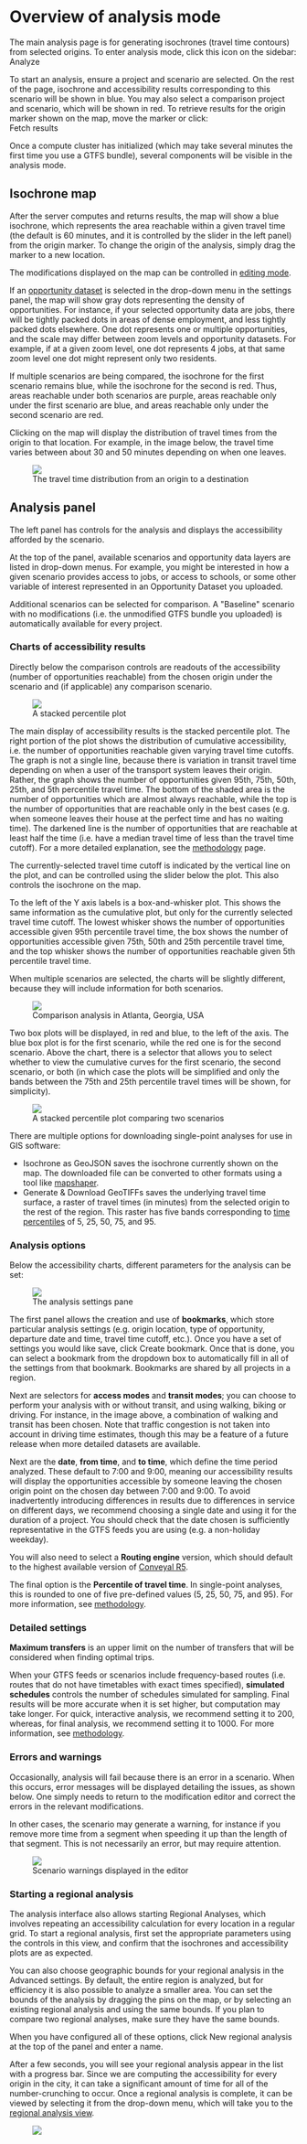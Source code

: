 # Overview of analysis mode

The main analysis page is for generating isochrones (travel time contours) from selected origins.  To enter analysis mode, click this icon on the sidebar: <br><span class="ui-icon"><i class="fa fa-area-chart"></i>Analyze</span>

To start an analysis, ensure a project and scenario are selected.  On the rest of the page, isochrone and accessibility results corresponding to this scenario will be shown in blue.  You may also select a comparison project and scenario, which will be shown in red.  To retrieve results for the origin marker shown on the map, move the marker or click:
<br><span class="btn btn-info"><i class="fa fa-refresh"></i> Fetch results</span>

Once a compute cluster has initialized (which may take several minutes the first time you use a GTFS bundle), several components will be visible in the analysis mode.

## Isochrone map

After the server computes and returns results, the map will show a blue isochrone, which represents the area reachable within a given travel time (the default is 60 minutes, and it is controlled by the slider in the left panel) from the origin marker. To change the origin of the analysis, simply drag the marker to a new location.

The modifications displayed on the map can be controlled in [editing mode](../edit-scenario/index.html#toggling-display-of-modifications-on-the-map).

If an [opportunity dataset](../prepare-inputs/upload-opportunity-data.html) is selected in the drop-down menu in the settings panel, the map will show gray dots representing the density of opportunities. For instance, if your selected opportunity data are jobs, there will be tightly packed dots in areas of dense employment, and less tightly packed dots elsewhere. One dot represents one or multiple opportunities, and the scale may differ between zoom levels and opportunity datasets. For example, if at a given zoom level, one dot represents 4 jobs, at that same zoom level one dot might represent only two residents.

If multiple scenarios are being compared, the isochrone for the first scenario remains blue, while the isochrone for the second is red. Thus, areas reachable under both scenarios are purple, areas reachable only under the first scenario are blue, and areas reachable only under the second scenario are red.

Clicking on the map will display the distribution of travel times from the origin to that location. For example, in the image below, the travel time varies between about 30 and 50 minutes depending on when one leaves.

<figure>
  <img src="../img/destination-travel-time-distribution.png" />
  <figcaption>The travel time distribution from an origin to a destination</figcaption>
</figure>

## Analysis panel
The left panel has controls for the analysis and displays the accessibility afforded by the scenario.

At the top of the panel, available scenarios and opportunity data layers are listed in drop-down menus. For example, you might be interested in how a given scenario provides access to jobs, or access to schools, or some other variable of interest represented in an Opportunity Dataset you uploaded.

Additional scenarios can be selected for comparison. A "Baseline" scenario with no modifications (i.e. the unmodified GTFS bundle you uploaded) is automatically available for every project.

### Charts of accessibility results
Directly below the comparison controls are readouts of the accessibility (number of opportunities reachable) from the chosen origin under the scenario and (if applicable) any comparison scenario.

<figure>
  <img src="../img/analysis-stacked-percentile.png" />
  <figcaption>A stacked percentile plot</figcaption>
</figure>

The main display of accessibility results is the stacked percentile plot. The right portion of the plot shows the distribution of cumulative accessibility, i.e. the number of opportunities reachable given varying travel time cutoffs. The graph is not a single line, because there is variation in transit travel time depending on when a user of the transport system leaves their origin. Rather, the graph shows the number of opportunities given 95th, 75th, 50th, 25th, and 5th percentile travel time. The bottom of the shaded area is the number of opportunities which are almost always reachable, while the top is the number of opportunities that are reachable only in the best cases (e.g. when someone leaves their house at the perfect time and has no waiting time). The darkened line is the number of opportunities that are reachable at least half the time (i.e. have a median travel   time of less than the travel time cutoff). For a more detailed explanation, see the [methodology](methodology.html) page.

The currently-selected travel time cutoff is indicated by the vertical line on the plot, and can be controlled using the slider below the plot. This also controls the isochrone on the map.

To the left of the Y axis labels is a box-and-whisker plot. This shows the same information as the cumulative plot, but only for the currently selected travel time cutoff. The lowest whisker shows the number of opportunities accessible given 95th percentile travel time, the box shows the number of opportunities accessible given 75th, 50th and 25th percentile travel time, and the top whisker shows the number of opportunities reachable given 5th percentile travel time.

When multiple scenarios are selected, the charts will be slightly different, because they will include information for both scenarios.

<figure>
  <img src="../img/analysis-comparison.png" />
  <figcaption>Comparison analysis in Atlanta, Georgia, USA</figcaption>
</figure>

Two box plots will be displayed, in red and blue, to the left of the axis. The blue box plot is for the first scenario, while the red one is for the second scenario. Above the chart, there is a selector that allows you to select whether to view the cumulative curves for the first scenario, the second scenario, or both (in which case the plots will be simplified and only the bands between the 75th and 25th percentile travel times will be shown, for simplicity).

<figure>
  <img src="../img/stacked-percentile-comparison.png" />
  <figcaption>A stacked percentile plot comparing two scenarios</figcaption>
</figure>

There are multiple options for downloading single-point analyses for use in GIS software:

* <span class="btn btn-info"><i class="fa fa-download"></i> Isochrone as GeoJSON</span> saves the isochrone currently shown on the map.  The downloaded file can be converted to other formats using a tool like [mapshaper](http://mapshaper.org).
* <span class="btn btn-info"><i class="fa fa-globe"></i> Generate & Download GeoTIFFs</span> saves the underlying travel time surface, a raster of travel times (in minutes) from the selected origin to the rest of the region.  This raster has five bands corresponding to [time percentiles](methodology.html#time-percentile) of 5, 25, 50, 75, and 95.

### Analysis options
Below the accessibility charts, different parameters for the analysis can be set:

<figure>
  <img src="../img/analysis-settings.png" />
  <figcaption>The analysis settings pane</figcaption>
</figure>

The first panel allows the creation and use of **bookmarks**, which store particular analysis settings (e.g. origin location, type of opportunity, departure date and time, travel time cutoff, etc.). Once you have a set of settings you would like save, click <span class="btn btn-success"><i class="fa fa-plus"></i> Create bookmark</span>. Once that is done, you can select a bookmark from the dropdown box to automatically fill in all of the settings from that bookmark. Bookmarks are shared by all projects in a region.

Next are selectors for **access modes** and **transit modes**; you can choose to perform your analysis with or without transit, and using walking, biking or driving. For instance, in the image above, a combination of walking and transit has been chosen. Note that traffic congestion is not taken into account in driving time estimates, though this may be a feature of a future release when more detailed datasets are available.

Next are the **date**, **from time**, and **to time**, which define the time period analyzed. These default to 7:00 and 9:00, meaning our accessibility results will display the opportunities accessible by someone leaving the chosen origin point on the chosen day between 7:00 and 9:00. To avoid inadvertently introducing differences in results due to differences in service on different days, we recommend choosing a single date and using it for the duration of a project. You should check that the date chosen is sufficiently representative in the GTFS feeds you are using (e.g. a non-holiday weekday).

You will also need to select a **Routing engine** version, which should default to the highest available version of [Conveyal R5](https://github.com/conveyal/r5).

The final option is the **Percentile of travel time**.  In single-point analyses, this is rounded to one of five pre-defined values (5, 25, 50, 75, and 95).  For more information, see [methodology](methodology.html#time-percentile).

### Detailed settings

**Maximum transfers** is an upper limit on the number of transfers that will be considered when finding optimal trips.  

When your GTFS feeds or scenarios include frequency-based routes (i.e. routes that do not have timetables with exact times specified), **simulated schedules**  controls the number of schedules simulated for sampling. Final results will be more accurate when it is set higher, but computation may take longer. For quick, interactive analysis, we recommend setting it to 200, whereas, for final analysis, we recommend setting it to 1000. For more information, see [methodology](methodology.html).

### Errors and warnings

Occasionally, analysis will fail because there is an error in a scenario. When this occurs, error messages will be displayed detailing the issues, as shown below. One simply needs to return to the modification editor and correct the errors in the relevant modifications.

In other cases, the scenario may generate a warning, for instance if you remove more time from a segment when speeding it up than the length of that segment. This is not necessarily an error, but may require attention.

<figure>
  <img src="../img/scenario-warning.png" />
  <figcaption>Scenario warnings displayed in the editor</figcaption>
</figure>

### Starting a regional analysis
The analysis interface also allows starting Regional Analyses, which involves repeating an accessibility calculation for every location in a regular grid. To start a regional analysis, first set the appropriate parameters using the controls in this view, and confirm that the isochrones and accessibility plots are as expected.

You can also choose geographic bounds for your regional analysis in the Advanced settings. By default, the entire region is analyzed, but for efficiency it is also possible to analyze a smaller area. You can set the bounds of the analysis by dragging the pins on the map, or by selecting an existing regional analysis and using the same bounds. If you plan to compare two regional analyses, make sure they have the same bounds.

When you have configured all of these options, click <span class="btn btn-success"><i class="fa fa-plus"></i> New regional analysis</span> at the top of the panel and enter a name.

After a few seconds, you will see your regional analysis appear in the list with a progress bar. Since we are computing the accessibility for every origin in the city, it can take a significant amount of time for all of the number-crunching to occur. Once a regional analysis is complete, it can be viewed by selecting it from the drop-down menu, which will take you to the [regional analysis view](regional.html).

<figure>
  <img src="../img/regional-progress.png" />
</figure>
